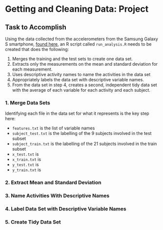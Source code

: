 # Getting and Cleaning Data: Project

## Task to Accomplish

Using the data collected from the accelerometers from the Samsung Galaxy S smartphone, [found here]( https://d396qusza40orc.cloudfront.net/getdata%2Fprojectfiles%2FUCI%20HAR%20Dataset.zip "Data Set Download"), an R script called `run_analysis.R` needs to be created that does the following:
  1. Merges the training and the test sets to create one data set.
  2. Extracts only the measurements on the mean and standard deviation for each measurement. 
  3. Uses descriptive activity names to name the activities in the data set
  4. Appropriately labels the data set with descriptive variable names. 
  5. From the data set in step 4, creates a second, independent tidy data set with the average of each variable for each activity and each subject.
    

### 1. Merge Data Sets

Identifying each file in the data set for what it represents is the key step here:
* `features.txt` is the list of variable names
* `subject_test.txt` is the labelling of the 9 subjects involved in the test subset
* `subject_train.txt` is the labelling of the 21 subjects involved in the train subset
* `x_test.txt` is
* `x_train.txt` is
* `y_test.txt` is
* `y_train.txt` is

### 2. Extract Mean and Standard Deviation

### 3. Name Activities With Descriptive Names

### 4. Label Data Set with Descriptive Variable Names

### 5. Create Tidy Data Set


